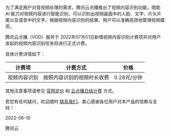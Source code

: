 为了满足用户对音视频处理的需求，腾讯云点播推出了视频内容识别功能，借助 AI 能力对视频内容进行智能识别，可以识别出视频画面中的人脸、文字、片头片尾以及语音中的文字。根据视频内容识别的结果，用户可以准确高效地管理视频媒资。

腾讯云点播（VOD）服务于 2022年07月01日新增视频内容识别计费项并对用户发起的视频内容识别任务将进行正式计费。

具体计费详情如下：

| 计费项    | 计费方式          | 价格         |
| ------ | ------------- | ---------- |
| 视频内容识别 | 按照内容识别的视频时长收费 | 0.28元/分钟 |

其他注意事项请参见 [官网定价](https://cloud.tencent.com/product/vod/pricing) 和 [云点播日结计费](https://cloud.tencent.com/document/product/266/14666) 方式。

若您有任何疑问，欢迎随时 [联系我们](https://cloud.tencent.com/document/product/266/19905)。衷心感谢各位用户对本产品的信赖与支持！

2022-06-10

腾讯云

